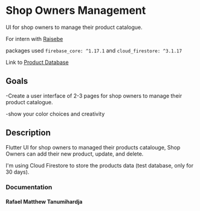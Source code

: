 # Shop Owners Management

UI for shop owners to manage their product catalogue.​

For intern with [Raisebe](www.raisebe.com)

packages used `firebase_core: ^1.17.1` 
and  `cloud_firestore: ^3.1.17`

Link to [Product Database](https://console.firebase.google.com/project/shop-owners-management/firestore/data/~2Fproducts~2Fd3M763pwnXV9y21LHqJC)

## Goals
-Create a user interface of 2-3 pages for shop owners to manage their product catalogue.​

-show your color choices and creativity​
## Description

Flutter UI for shop owners to managed their products catalouge, Shop Owners can add their new product, update, and delete.

I'm using Cloud Firestore to store the products data (test database, only for 30 days).


### Documentation


#### Rafael Matthew Tanumihardja